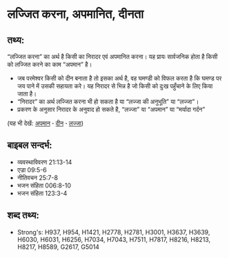 # लज्जित करना, अपमानित, दीनता #

## तथ्य: ##

“लज्जित करना” का अर्थ है किसी का निरादर एवं अपमानित करना। यह प्रायः सार्वजनिक होता है किसी को लज्जित करने का काम “अपमान” है। 

* जब परमेश्वर किसी को दीन बनाता है तो इसका अर्थ है, वह घमण्डी को विफल करता है कि घमण्ड पर जय पाने में उसकी सहायता करे। यह निरादर से भिन्न है जो किसी को दुःख पहुँचाने के लिए किया जाता है।
* “निरादर” का अर्थ लज्जित करना भी हो सकता है या “लज्जा की अनुभूति”  या “लज्जा”।
* प्रकरण के अनुसार निरादर के अनुवाद हो सकते है, “लज्जा” या “अपमान” या “मर्यादा गर्दन”

(यह भी देखें: [अपमान](../disgrace.md) **·** [दीन](../humble.md) **·** [लज्जा](../shame.md))

## बाइबल सन्दर्भ: ##

* व्यवस्थाविवरण 21:13-14
* एज्रा 09:5-6
* नीतिवचन 25:7-8
* भजन संहिता 006:8-10
* भजन संहिता 123:3-4

## शब्द तथ्य: ##

* Strong's: H937, H954, H1421, H2778, H2781, H3001, H3637, H3639, H6030, H6031, H6256, H7034, H7043, H7511, H7817, H8216, H8213, H8217, H8589, G2617, G5014
